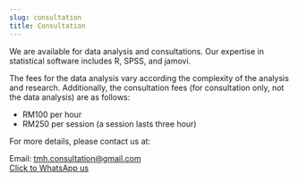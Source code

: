 ```yaml
---
slug: consultation
title: Consultation
---
```


We are available for data analysis and consultations. Our expertise in statistical software includes R, SPSS, and jamovi.

The fees for the data analysis vary according the complexity of the analysis and research. Additionally, the consultation fees (for consultation only, not the data analysis) are as follows:

- RM100 per hour
- RM250 per session (a session lasts three hour)

For more details, please contact us at:

Email: tmh.consultation@gmail.com    
[Click to WhatsApp us](https://wa.me/message/XZRJGOGFOCA3F1)